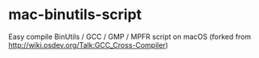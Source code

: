 # mac-binutils-script
Easy compile BinUtils / GCC / GMP / MPFR script on macOS (forked from http://wiki.osdev.org/Talk:GCC_Cross-Compiler)
